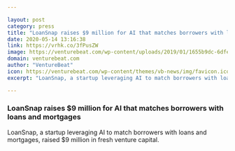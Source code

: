 ```yaml
---

layout: post
category: press
title: "LoanSnap raises $9 million for AI that matches borrowers with loans and mortgages"
date: 2020-05-14 13:16:38
link: https://vrhk.co/3fPusZW
image: https://venturebeat.com/wp-content/uploads/2019/01/1655b9dc-6dfe-4b38-98dd-960ca29fa564.png?w=1200&strip=all
domain: venturebeat.com
author: "VentureBeat"
icon: https://venturebeat.com/wp-content/themes/vb-news/img/favicon.ico
excerpt: "LoanSnap, a startup leveraging AI to match borrowers with loans and mortgages, raised $9 million in fresh venture capital."

---
```


### LoanSnap raises $9 million for AI that matches borrowers with loans and mortgages

LoanSnap, a startup leveraging AI to match borrowers with loans and mortgages, raised $9 million in fresh venture capital.